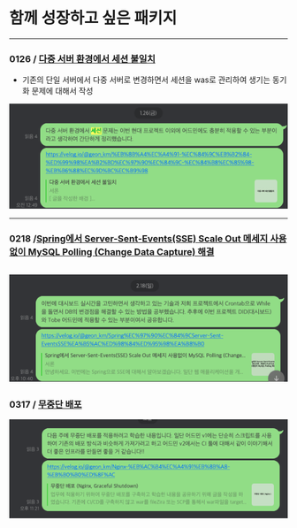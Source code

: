 # 함께 성장하고 싶은 패키지

---

### 0126 / [다중 서버 환경에서 세션 불일치](https://velog.io/@geon_km/%EB%8B%A4%EC%A4%91-%EC%84%9C%EB%B2%84-%ED%99%98%EA%B2%BD%EC%97%90%EC%84%9C-%EC%84%B8%EC%85%98-%EB%B6%88%EC%9D%BC%EC%B9%98) 

- 기존의 단일 서버에서 다중 서버로 변경하면서 세션을 was로 관리하여 생기는 동기화 문제에 대해서 작성

![img.png](../../img/다중세션.png)


---

### 0218 /[Spring에서 Server-Sent-Events(SSE) Scale Out 메세지 사용없이 MySQL Polling (Change Data Capture) 해결](https://velog.io/@geon_km/Spring%EC%97%90%EC%84%9CServer-Sent-EventsSSE%EA%B5%AC%ED%98%84%ED%95%98%EA%B8%B0)
![img_2.png](../../img/SSE.png)
---

### 0317 / [무중단 배포](https://velog.io/@geon_km/posts)

![img_1.png](../../img/무중단배포.png)